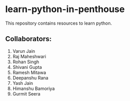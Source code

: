 # learn-python-in-penthouse
This repository contains resources to learn python. 

## Collaborators: 
1. Varun Jain
2. Raj Maheshwari
3. Rohan Singh
4. Shivani Gupta
5. Ramesh Mitawa
6. Deepanshu Rana
7. Yash Jain
8. Himanshu Bamoriya
9. Gurmit Seera
